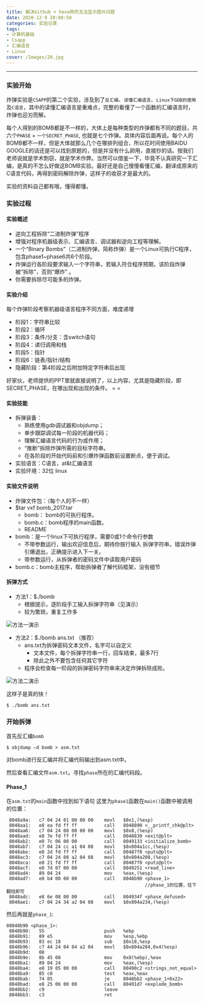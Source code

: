```yaml
---
title: 解决Github + hexo网页无法显示图片问题
date: 2020-12-9 20:08:50
categories: 实验记录
tags:
- 计算机基础
- Csapp
- 汇编语言
- Linux
cover: /Images/20.jpg
---
```


-------
### 实验开始
炸弹实验是`CSAPP`的第二个实验，涉及到了`反汇编`、`读懂汇编语言`、`Linux下GDB的使用`及`C语言`，其中的读懂汇编语言是重难点，完整的看懂了一个函数的汇编语言时，炸弹也迎刃而解。

每个人得到的BOMB都是不一样的，大体上是每种类型的炸弹都有不同的题目，共六个`PHASE` + `一个SECRET_PHASE`, 也就是七个炸弹。具体内容后面再说。每个人的BOMB都不一样，但是大体就那么几个在哪排列组合，所以花时间使用BAIDU GOOGLE的话还是可以找到原题的，但是并没有什么卵用，直接抄的话。按我们老师说就是学术剽窃，就是学术作弊。当然可以借鉴一下，毕竟不认真研究一下汇编，是真的不怎么好做这BOMB实验。最好还是自己慢慢看懂汇编，翻译成原来的C语言代码，再得到密码解除炸弹，这样子的收获才是最大的。

实验的资料自己都有哦，懂得都懂。  

### 实验过程
#### 实验概述

+ 逆向工程拆除“二进制炸弹”程序  
+ 增强对程序机器级表示、汇编语言、调试器和逆向工程等理解。  
+ 一个“Binary Bombs”（二进制炸弹，简称炸弹）是一个Linux可执行C程序，包含phase1~phase6共6个阶段。  
+ 炸弹运行各阶段要求输入一个字符串，若输入符合程序预期，该阶段炸弹被“拆除”，否则“爆炸” 。  
+ 你需要拆除尽可能多的炸弹。  

#### 实验介绍  
每个炸弹阶段考察机器级语言程序不同方面，难度递增  
+ 阶段1：字符串比较
+ 阶段2：循环
+ 阶段3：条件/分支：含switch语句
+ 阶段4：递归调用和栈
+ 阶段5：指针
+ 阶段6：链表/指针/结构
+ 隐藏阶段：第4阶段之后附加特定字符串后出现

好家伙，老师提供的PPT里就直接说明了，以上内容，尤其是隐藏阶段，即SECRET_PHASE，在哪出现和出现的条件。 = =  

#### 实验技能
+ 拆弹装备：
  + 熟练使用gdb调试器和objdump；
  + 单步跟踪调试每一阶段的机器代码；
  + 理解汇编语言代码的行为或作用；
  + “推断”拆除炸弹所需的目标字符串。
  + 在各阶段的开始代码前和引爆炸弹函数前设置断点，便于调试。
+ 实验语言：C语言，at&t汇编语言
+ 实验环境：32位 linux  

#### 实验文件说明
+ 炸弹文件包：（每个人的不一样）
+ $tar vxf bomb_2017.tar
  + bomb：   bomb的可执行程序。
  + bomb.c：bomb程序的main函数。
  + README
+ bomb：是一个linux下可执行程序，需要0或1个命令行参数
  + 不带参数运行，输出欢迎信息后，期待你按行输入                拆弹字符串，错误炸弹引爆退出，正确提示进入下一关。
  + 带参数运行，从拆弹者的密码文件中读取用户密码
+ bomb.c：bomb主程序，帮助拆弹者了解代码框架，没有细节

#### 拆弹方式
+ 方法1：$./bomb 
  + 根据提示，逐阶段手工输入拆弹字符串（见演示）
  + 较为繁琐，重复工作多

![方法一演示](/csapp-bomb/bomb1.png)
+ 方法2：$./bomb ans.txt     （推荐）
  + ans.txt为拆弹密码文本文件，名字可以自定义
    + 文本文件，每个拆弹字符串一行，回车结束，最多7行
    + 除此之外不要包含任何其它字符
  + 程序会检查每一阶段的拆弹密码字符串来决定炸弹拆除成败。

![方法二演示](/csapp-bomb/bomb2.png)  

这样子是真的快！ 
```terminal
$ ./bomb ans.txt
```

### 开始拆弹  
首先反汇编`bomb`
```ter
$ objdump –d bomb > asm.txt
```
对bomb进行反汇编并将汇编代码输出到asm.txt中。  

然后查看汇编文件`asm.txt`。寻找`phase`所在的汇编代码段。 

#### Phase_1

在`asm.txt`的`main`函数中找到如下语句
这里为`phase1`函数在`main()`函数中被调用的位置：

```
 8048a9a:	c7 04 24 01 00 00 00 	movl   $0x1,(%esp)
 8048aa1:	e8 ea fd ff ff       	call   8048890 <__printf_chk@plt>
 8048aa6:	c7 04 24 08 00 00 00 	movl   $0x8,(%esp)
 8048aad:	e8 7e fd ff ff       	call   8048830 <exit@plt>
 8048ab2:	e8 7c 06 00 00       	call   8049133 <initialize_bomb>
 8048ab7:	c7 04 24 cc a1 04 08 	movl   $0x804a1cc,(%esp)
 8048abe:	e8 2d fd ff ff       	call   80487f0 <puts@plt>
 8048ac3:	c7 04 24 08 a2 04 08 	movl   $0x804a208,(%esp)
 8048aca:	e8 21 fd ff ff       	call   80487f0 <puts@plt>
 8048acf:	e8 7d 07 00 00       	call   8049251 <read_line>
 8048ad4:	89 04 24             	mov    %eax,(%esp)
 8048ad7:	e8 b4 00 00 00       	call   8048b90 <phase_1>
                                                   //phase_1的位置，往下翻找即可
 8048adc:	e8 6e 08 00 00       	call   804934f <phase_defused>
 8048ae1:	c7 04 24 34 a2 04 08 	movl   $0x804a234,(%esp)
 ```
然后再就是`phase_1`:  
```
08048b90 <phase_1>:
 8048b90:	55                   	push   %ebp
 8048b91:	89 e5                	mov    %esp,%ebp
 8048b93:	83 ec 18             	sub    $0x18,%esp
 8048b96:	c7 44 24 04 84 a2 04 	movl   $0x804a284,0x4(%esp)
 8048b9d:	08 
 8048b9e:	8b 45 08             	mov    0x8(%ebp),%eax
 8048ba1:	89 04 24             	mov    %eax,(%esp)
 8048ba4:	e8 19 05 00 00       	call   80490c2 <strings_not_equal>
 8048ba9:	85 c0                	test   %eax,%eax
 8048bab:	74 05                	je     8048bb2 <phase_1+0x22>
 8048bad:	e8 25 06 00 00       	call   80491d7 <explode_bomb>
 8048bb2:	c9                   	leave  
 8048bb3:	c3                   	ret    
```